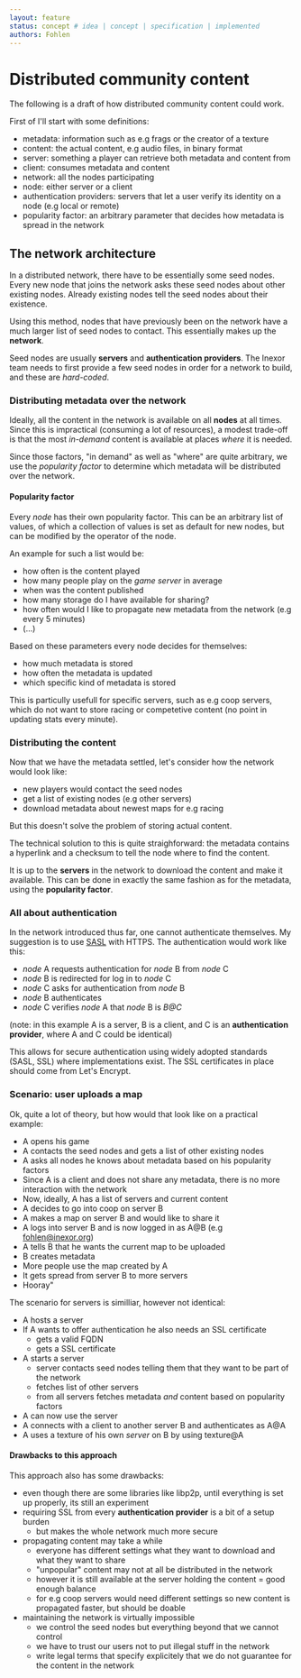 ```yaml
---
layout: feature
status: concept # idea | concept | specification | implemented
authors: Fohlen
---
```


# Distributed community content

The following is a draft of how distributed community content could work.

First of I'll start with some definitions:

- metadata: information such as e.g frags or the creator of a texture
- content: the actual content, e.g audio files, in binary format
- server: something a player can retrieve both metadata and content from
- client: consumes metadata and content
- network: all the nodes participating 
- node: either server or a client
- authentication providers: servers that let a user verify its identity on a node (e.g local or remote)
- popularity factor: an arbitrary parameter that decides how metadata is spread in the network

## The network architecture

In a distributed network, there have to be essentially some seed nodes. Every new node that joins the network asks these seed nodes about other existing nodes. Already existing nodes tell the seed nodes about their existence.

Using this method, nodes that have previously been on the network have a much larger list of seed nodes to contact. This essentially makes up the __network__.

Seed nodes are usually __servers__ and __authentication providers__. The Inexor team needs to first provide a few seed nodes in order for a network to build, and these are _hard-coded_.

### Distributing metadata over the network

Ideally, all the content in the network is available on all __nodes__ at all times. Since this is impractical (consuming a lot of resources), a modest trade-off is that the most _in-demand_ content is available at places _where_ it is needed.

Since those factors, "in demand" as well as "where" are quite arbitrary, we use the _popularity factor_ to determine which metadata will be distributed over the network.

#### Popularity factor

Every _node_ has their own popularity factor. This can be an arbitrary list of values, of which a collection of values is set as default for new nodes, but can be modified by the operator of the node.

An example for such a list would be:

- how often is the content played
- how many people play on the _game server_ in average
- when was the content published
- how many storage do I have available for sharing?
- how often would I like to propagate new metadata from the network (e.g every 5 minutes)
- (...)

Based on these parameters every node decides for themselves:

- how much metadata is stored
- how often the metadata is updated
- which specific kind of metadata is stored

This is particully usefull for specific servers, such as e.g coop servers, which do not want to store racing or competetive content (no point in updating stats every minute).

### Distributing the content

Now that we have the metadata settled, let's consider how the network would look like:

- new players would contact the seed nodes
- get a list of existing nodes (e.g other servers)
- download metadata about newest maps for e.g racing

But this doesn't solve the problem of storing actual content.

The technical solution to this is quite straighforward: the metadata contains a hyperlink and a checksum to tell the node where to find the content.

It is up to the __servers__ in the network to download the content and make it available. This can be done in exactly the same fashion as for the metadata, using the __popularity factor__.

### All about authentication

In the network introduced thus far, one cannot authenticate themselves. My suggestion is to use [SASL](https://en.wikipedia.org/wiki/Simple_Authentication_and_Security_Layer) with HTTPS. The authentication would work like this:

- _node_ A requests authentication for _node_ B from _node_ C
- _node_ B is redirected for log in to _node_ C
- _node_ C asks for authentication from _node_ B
- _node_ B authenticates
- _node_ C verifies _node_ A that _node_ B is _B@C_

(note: in this example A is a server, B is a client, and C is an __authentication provider__, where A and C could be identical)

This allows for secure authentication using widely adopted standards (SASL, SSL) where implementations exist. The SSL certificates in place should come from Let's Encrypt.

### Scenario: user uploads a map

Ok, quite a lot of theory, but how would that look like on a practical example:

- A opens his game
- A contacts the seed nodes and gets a list of other existing nodes
- A asks all nodes he knows about metadata based on his popularity factors
- Since A is a client and does not share any metadata, there is no more interaction with the network
- Now, ideally, A has a list of servers and current content
- A decides to go into coop on server B
- A makes a map on server B and would like to share it
- A logs into server B and is now logged in as A@B (e.g fohlen@inexor.org)
- A tells B that he wants the current map to be uploaded
- B creates metadata
- More people use the map created by A
- It gets spread from server B to more servers
- Hooray"

The scenario for servers is similliar, however not identical:

- A hosts a server
- If A wants to offer authentication he also needs an SSL certificate
    - gets a valid FQDN
    - gets a SSL certificate
- A starts a server
    - server contacts seed nodes telling them that they want to be part of the network
    - fetches list of other servers
    - from all servers fetches metadata _and_ content based on popularity factors
- A can now use the server
- A connects with a client to another server B and authenticates as A@A
- A uses a texture of his own _server_ on B by using texture@A

#### Drawbacks to this approach

This approach also has some drawbacks:

- even though there are some libraries like libp2p, until everything is set up properly, its still an experiment
- requiring SSL from every __authentication provider__ is a bit of a setup burden
    - but makes the whole network much more secure
- propagating content may take a while
    - everyone has different settings what they want to download and what they want to share
    - "unpopular" content may not at all be distributed in the network
    - however it is still available at the server holding the content = good enough balance
    - for e.g coop servers would need different settings so new content is propagated faster, but should be doable
- maintaining the network is virtually impossible
    - we control the seed nodes but everything beyond that we cannot control
    - we have to trust our users not to put illegal stuff in the network
    - write legal terms that specify explicitely that we do not guarantee for the content in the network

